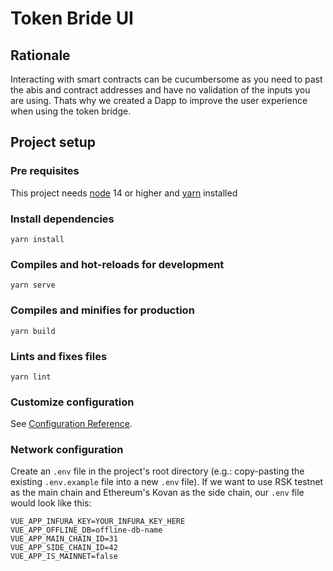 # Token Bride UI

## Rationale
Interacting with smart contracts can be cucumbersome as you need to past the abis and contract addresses and have no validation of the inputs you are using.
Thats why we created a Dapp to improve the user experience when using the token bridge.


## Project setup

### Pre requisites
This project needs [node](https://nodejs.org/en/) 14 or higher and [yarn](https://yarnpkg.com/getting-started/install) installed

### Install dependencies
```
yarn install
```

### Compiles and hot-reloads for development
```
yarn serve
```

### Compiles and minifies for production
```
yarn build
```

### Lints and fixes files
```
yarn lint
```

### Customize configuration
See [Configuration Reference](https://cli.vuejs.org/config/).

### Network configuration
Create an `.env` file in the project's root directory (e.g.: copy-pasting the existing `.env.example` file into a new `.env` file).
If we want to use RSK testnet as the main chain and Ethereum's Kovan as the side chain, our `.env` file would look like this:
```
VUE_APP_INFURA_KEY=YOUR_INFURA_KEY_HERE
VUE_APP_OFFLINE_DB=offline-db-name
VUE_APP_MAIN_CHAIN_ID=31
VUE_APP_SIDE_CHAIN_ID=42
VUE_APP_IS_MAINNET=false
```
